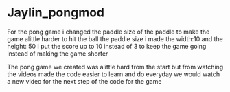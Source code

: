 # Jaylin_pongmod
For the pong game i changed the paddle size of the paddle to make the game alittle harder to hit the ball
the paddle size i made the width:10 and the height: 50
I put the score up to 10 instead of 3 to keep the game going instead of making the game shorter

The pong game we created was alittle hard from the start but from watching the videos made the code easier to learn and do everyday we would watch a new video for the next step of the code for the game
